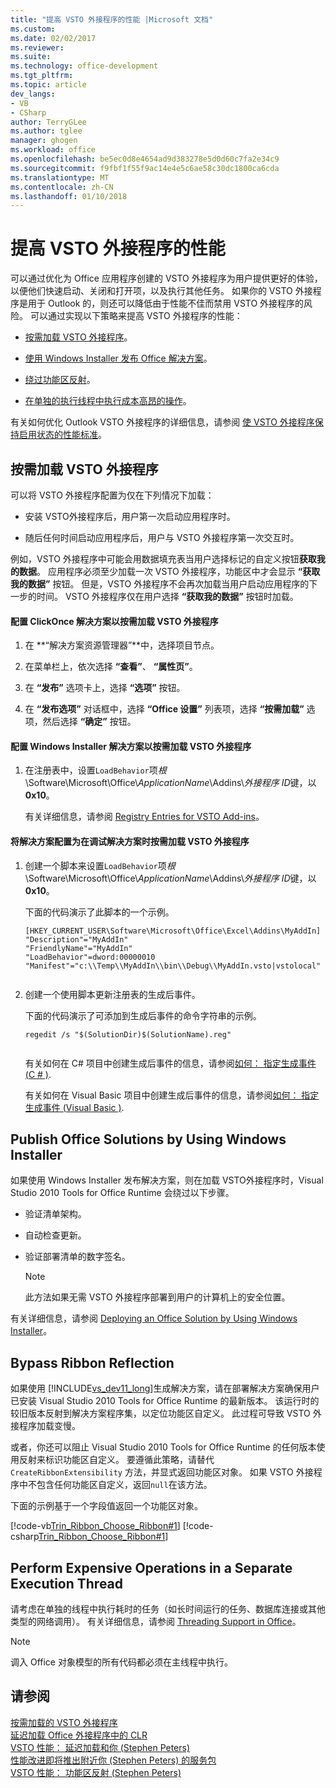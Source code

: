 ```yaml
---
title: "提高 VSTO 外接程序的性能 |Microsoft 文档"
ms.custom: 
ms.date: 02/02/2017
ms.reviewer: 
ms.suite: 
ms.technology: office-development
ms.tgt_pltfrm: 
ms.topic: article
dev_langs:
- VB
- CSharp
author: TerryGLee
ms.author: tglee
manager: ghogen
ms.workload: office
ms.openlocfilehash: be5ec0d8e4654ad9d383278e5d0d60c7fa2e34c9
ms.sourcegitcommit: f9fbf1f55f9ac14e4e5c6ae58c30dc1800ca6cda
ms.translationtype: MT
ms.contentlocale: zh-CN
ms.lasthandoff: 01/10/2018
---
```

# <a name="improving-the-performance-of-a-vsto-add-in"></a>提高 VSTO 外接程序的性能
  可以通过优化为 Office 应用程序创建的 VSTO 外接程序为用户提供更好的体验，以便他们快速启动、关闭和打开项，以及执行其他任务。 如果你的 VSTO 外接程序是用于 Outlook 的，则还可以降低由于性能不佳而禁用 VSTO 外接程序的风险。 可以通过实现以下策略来提高 VSTO 外接程序的性能：  
  
-   [按需加载 VSTO 外接程序](#Load)。  
  
-   [使用 Windows Installer 发布 Office 解决方案](#Publish)。  
  
-   [绕过功能区反射](#Bypass)。  
  
-   [在单独的执行线程中执行成本高昂的操作](#Perform)。  
  
 有关如何优化 Outlook VSTO 外接程序的详细信息，请参阅 [使 VSTO 外接程序保持启用状态的性能标准](http://go.microsoft.com/fwlink/?LinkID=266503)。  
  
##  <a name="Load"></a> 按需加载 VSTO 外接程序  
 可以将 VSTO 外接程序配置为仅在下列情况下加载：  
  
-   安装 VSTO外接程序后，用户第一次启动应用程序时。  
  
-   随后任何时间启动应用程序后，用户与 VSTO 外接程序第一次交互时。  
  
 例如，VSTO 外接程序中可能会用数据填充表当用户选择标记的自定义按钮**获取我的数据**。 应用程序必须至少加载一次 VSTO 外接程序，功能区中才会显示 **“获取我的数据”** 按钮。 但是，VSTO 外接程序不会再次加载当用户启动应用程序的下一步的时间。 VSTO 外接程序仅在用户选择 **“获取我的数据”** 按钮时加载。  
  
#### <a name="to-configure-a-clickonce-solution-to-load-vsto-add-ins-on-demand"></a>配置 ClickOnce 解决方案以按需加载 VSTO 外接程序  
  
1.  在 **“解决方案资源管理器”**中，选择项目节点。  
  
2.  在菜单栏上，依次选择 **“查看”**、 **“属性页”**。  
  
3.  在 **“发布”** 选项卡上，选择 **“选项”** 按钮。  
  
4.  在 **“发布选项”** 对话框中，选择 **“Office 设置”** 列表项，选择 **“按需加载”** 选项，然后选择 **“确定”** 按钮。  
  
#### <a name="to-configure-a-windows-installer-solution-to-load-vsto-add-ins-on-demand"></a>配置 Windows Installer 解决方案以按需加载 VSTO 外接程序  
  
1.  在注册表中，设置`LoadBehavior`项*根*\Software\Microsoft\Office\\*ApplicationName*\Addins\\*外接程序 ID*键，以**0x10**。  
  
     有关详细信息，请参阅 [Registry Entries for VSTO Add-ins](../vsto/registry-entries-for-vsto-add-ins.md)。  
  
#### <a name="to-configure-a-solution-to-load-vsto-add-ins-on-demand-while-you-debug-the-solution"></a>将解决方案配置为在调试解决方案时按需加载 VSTO 外接程序  
  
1.  创建一个脚本来设置`LoadBehavior`项*根*\Software\Microsoft\Office\\*ApplicationName*\Addins\\*外接程序 ID*键，以**0x10**。  
  
     下面的代码演示了此脚本的一个示例。  
  
    ```  
    [HKEY_CURRENT_USER\Software\Microsoft\Office\Excel\Addins\MyAddIn]  
    "Description"="MyAddIn"  
    "FriendlyName"="MyAddIn"  
    "LoadBehavior"=dword:00000010  
    "Manifest"="c:\\Temp\\MyAddIn\\bin\\Debug\\MyAddIn.vsto|vstolocal"  
  
    ```  
  
2.  创建一个使用脚本更新注册表的生成后事件。  
  
     下面的代码演示了可添加到生成后事件的命令字符串的示例。  
  
    ```  
    regedit /s "$(SolutionDir)$(SolutionName).reg"  
  
    ```  
  
     有关如何在 C# 项目中创建生成后事件的信息，请参阅[如何： 指定生成事件 &#40;C &#35; &#41;](/visualstudio/ide/how-to-specify-build-events-csharp).  
  
     有关如何在 Visual Basic 项目中创建生成后事件的信息，请参阅[如何： 指定生成事件 &#40;Visual Basic &#41;](/visualstudio/ide/how-to-specify-build-events-visual-basic).  
  
##  <a name="Publish"></a> Publish Office Solutions by Using Windows Installer  
 如果使用 Windows Installer 发布解决方案，则在加载 VSTO外接程序时，Visual Studio 2010 Tools for Office Runtime 会绕过以下步骤。  
  
-   验证清单架构。  
  
-   自动检查更新。  
  
-   验证部署清单的数字签名。  
  
    > [!NOTE]  
    >  此方法如果无需 VSTO 外接程序部署到用户的计算机上的安全位置。  
  
 有关详细信息，请参阅 [Deploying an Office Solution by Using Windows Installer](../vsto/deploying-an-office-solution-by-using-windows-installer.md)。  
  
##  <a name="Bypass"></a> Bypass Ribbon Reflection  
 如果使用 [!INCLUDE[vs_dev11_long](../sharepoint/includes/vs-dev11-long-md.md)]生成解决方案，请在部署解决方案确保用户已安装 Visual Studio 2010 Tools for Office Runtime 的最新版本。 该运行时的较旧版本反射到解决方案程序集，以定位功能区自定义。 此过程可导致 VSTO 外接程序加载变慢。  
  
 或者，你还可以阻止 Visual Studio 2010 Tools for Office Runtime 的任何版本使用反射来标识功能区自定义。 要遵循此策略，请替代 `CreateRibbonExtensibility` 方法，并显式返回功能区对象。 如果 VSTO 外接程序中不包含任何功能区自定义，返回`null`在该方法。  
  
 下面的示例基于一个字段值返回一个功能区对象。  
  
 [!code-vb[Trin_Ribbon_Choose_Ribbon#1](../vsto/codesnippet/VisualBasic/trin_ribbon_choose_ribbon_4/ThisWorkbook.vb#1)]
 [!code-csharp[Trin_Ribbon_Choose_Ribbon#1](../vsto/codesnippet/CSharp/trin_ribbon_choose_ribbon_4/ThisWorkbook.cs#1)]  
  
##  <a name="Perform"></a> Perform Expensive Operations in a Separate Execution Thread  
 请考虑在单独的线程中执行耗时的任务（如长时间运行的任务、数据库连接或其他类型的网络调用）。 有关详细信息，请参阅 [Threading Support in Office](../vsto/threading-support-in-office.md)。  
  
> [!NOTE]  
>  调入 Office 对象模型的所有代码都必须在主线程中执行。  
  
## <a name="see-also"></a>请参阅  
 [按需加载的 VSTO 外接程序](http://blogs.msdn.com/b/andreww/archive/2008/07/14/demand-loading-vsto-add-ins.aspx)   
 [延迟加载 Office 外接程序中的 CLR](http://blogs.msdn.com/b/andreww/archive/2008/04/19/delay-loading-the-clr-in-office-add-ins.aspx)   
 [VSTO 性能： 延迟加载和你 (Stephen Peters)](http://blogs.msdn.com/b/vsto/archive/2010/01/07/vsto-performance-delay-loading-and-you.aspx)   
 [性能改进即将推出附近你 (Stephen Peters) 的服务包](http://blogs.msdn.com/b/vsto/archive/2010/11/30/performance-improvements-coming-soon-to-a-service-pack-near-you-stephen-peters.aspx)   
 [VSTO 性能： 功能区反射 (Stephen Peters)](http://blogs.msdn.com/b/vsto/archive/2010/06/03/vsto-performance-ribbon-reflection.aspx)  
  
  